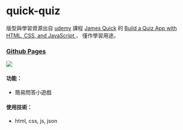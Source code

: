 # quick-quiz
版型與學習資源出自 [udemy](https://www.udemy.com/) 課程 [James Quick](https://www.udemy.com/user/james-quick/) 的 [Build a Quiz App with HTML, CSS, and JavaScript
](https://www.udemy.com/course/build-a-quiz-app-with-html-css-and-javascript/learn/lecture/13685348#overview)，
僅作學習用途。

### [Github Pages](https://joyun25.github.io/quick-quiz/)
![](https://i.imgur.com/SovbuJn.png)

#### 功能：
- 簡易問答小遊戲

#### 使用技術：
- html, css, js, json
